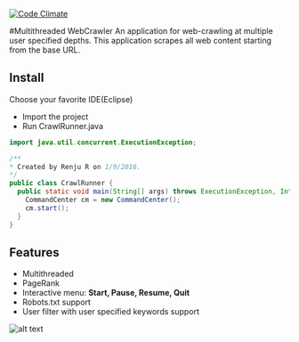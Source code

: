 [![Code Climate](https://codeclimate.com/github/Renjuju/WebCrawler/badges/gpa.svg)](https://codeclimate.com/github/Renjuju/WebCrawler)

#Multithreaded WebCrawler
An application for web-crawling at multiple user specified depths.
This application scrapes all web content starting from the base URL.

## Install
Choose your favorite IDE(Eclipse)
* Import the project
* Run CrawlRunner.java

```java
import java.util.concurrent.ExecutionException;

/**
* Created by Renju R on 1/9/2016.
*/
public class CrawlRunner {
  public static void main(String[] args) throws ExecutionException, InterruptedException {
    CommandCenter cm = new CommandCenter();
    cm.start();    	
  }
}
```

## Features
* Multithreaded
* PageRank
* Interactive menu: **Start, Pause, Resume, Quit**
* Robots.txt support
* User filter with user specified keywords support

![alt text](http://i.imgur.com/2VpuLV1.gif "This just looks really cool")
